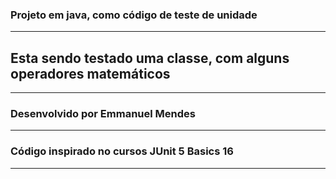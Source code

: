 <H3> Projeto em java, como código de teste de unidade</H3>

---

<H2> Esta sendo testado uma classe, com alguns operadores matemáticos</H2>

---









<H3>Desenvolvido por Emmanuel Mendes</H3>

---
<H3>Código inspirado no cursos JUnit 5 Basics 16 </H3>

---